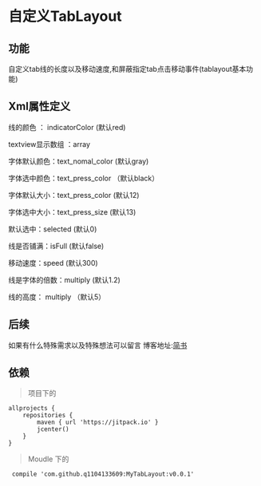 # 自定义TabLayout
## 功能

自定义tab线的长度以及移动速度,和屏蔽指定tab点击移动事件(tablayout基本功能)

## Xml属性定义

线的颜色 ： indicatorColor (默认red)

textview显示数组 ：array

字体默认颜色：text_nomal_color (默认gray)

字体选中颜色：text_press_color （默认black）

字体默认大小：text_press_color (默认12)

字体选中大小：text_press_size (默认13)

默认选中：selected (默认0)

线是否铺满：isFull (默认false)

移动速度：speed (默认300)

线是字体的倍数：multiply (默认1.2)

线的高度： multiply （默认5）

## 后续

如果有什么特殊需求以及特殊想法可以留言
博客地址:[简书](http://www.jianshu.com/p/54c68ae64f77)
## 依赖

>项目下的

```
allprojects {
    repositories {
        maven { url 'https://jitpack.io' }
        jcenter()
    }
}
```

>Moudle 下的

```
 compile 'com.github.q1104133609:MyTabLayout:v0.0.1'
```

